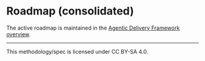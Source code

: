 # Roadmap (consolidated)

The active roadmap is maintained in the [Agentic Delivery Framework overview](overview.md#roadmap).

---

This methodology/spec is licensed under CC BY-SA 4.0.

